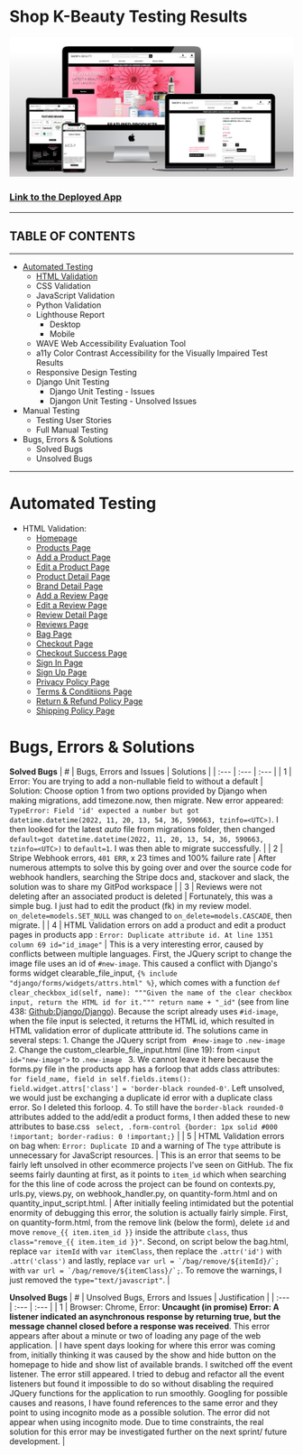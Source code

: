# **Shop K-Beauty Testing Results**

![amiresponsive mock-ups of SHOP K-BEAUTY](./documentation/responsiveness/mock-up-generator.png)
### [Link to the Deployed App](https://shop-k-beauty-django-joy-zadan.herokuapp.com/)
---
## TABLE OF CONTENTS
---
* [Automated Testing](#automated-testing)
    * [HTML Validation](#html-validation)
    * CSS Validation
    * JavaScript Validation
    * Python Validation
    * Lighthouse Report
        * Desktop
        * Mobile
    * WAVE Web Accessibility Evaluation Tool
    * a11y Color Contrast Accessibility for the Visually Impaired Test Results
    * Responsive Design Testing
    * Django Unit Testing
        * Django Unit Testing - Issues
        * Djangon Unit Testing - Unsolved Issues
* Manual Testing
    * Testing User Stories
    * Full Manual Testing
* Bugs, Errors & Solutions
    * Solved Bugs
    * Unsolved Bugs
---

# Automated Testing
* HTML Validation:
    * [Homepage](./documentation/html-validation/homepage-html-validation.png)
    * [Products Page](./documentation/html-validation/products-page-html-validation.png)
    * [Add a Product Page](./documentation/html-validation/add-product-html-validation-no-error.png)
    * [Edit a Product Page](./documentation/html-validation/edit-product-html-validation-no-error.png)
    * [Product Detail Page](./documentation/html-validation/product-detail-page-html-validation.png)
    * [Brand Detail Page](./documentation/html-validation/brand-detail-page-html-validation.png)
    * [Add a Review Page](./documentation/html-validation/add-a-review-page-html-validation.png)
    * [Edit a Review Page](./documentation/html-validation/edit-a-review-page-html-validation.png)
    * [Review Detail Page](./documentation/html-validation/review-detail-page-html-validation.png)
    * [Reviews Page](./documentation/html-validation/reviews-page-html-validation.png)
    * [Bag Page](./documentation/html-validation/bag-page-html-validation.png)
    * [Checkout Page]()
    * [Checkout Success Page]()
    * [Sign In Page](./documentation/html-validation/sign-in-html-validation.png)
    * [Sign Up Page](./documentation/html-validation/sign-up-html-validation.png)
    * [Privacy Policy Page](./documentation/html-validation/privacy-policy-page-html-validation.png)
    * [Terms & Conditiions Page](./documentation/html-validation/terms-and-conditions-page-html-validation.png)
    * [Return & Refund Policy Page](./documentation/html-validation/return-refund-policy-page-html-validation.png)
    * [Shipping Policy Page](./documentation/html-validation/shipping-policy-page-html-validation.png)

# Bugs, Errors & Solutions
**Solved Bugs**
| # | Bugs, Errors and Issues | Solutions |
| :--- | :--- | :--- |
| 1 | Error: You are trying to add a non-nullable field to without a default  | Solution: Choose option 1 from two options provided by Django when making migrations, add timezone.now, then migrate. New error appeared: ```TypeError: Field 'id' expected a number but got datetime.datetime(2022, 11, 20, 13, 54, 36, 590663, tzinfo=<UTC>)```. I then looked for the latest _auto_ file from migrations folder, then changed ```default=got datetime.datetime(2022, 11, 20, 13, 54, 36, 590663, tzinfo=<UTC>)``` to ```default=1```. I was then able to migrate successfully. |
| 2 | Stripe Webhook errors, ```401 ERR```, x 23 times and 100% failure rate  |  After numerous attempts to solve this by going over and over the source code for webhook handlers, searching the Stripe docs and, stackover and slack, the solution was to share my GitPod workspace |
| 3 | Reviews were not deleting after an associated product is deleted  |  Fortunately, this was a simple bug. I just had to edit the product (fk) in my review model. ``` on_delete=models.SET_NULL``` was changed to ``` on_delete=models.CASCADE ```, then migrate. |
| 4 | HTML Validation errors on add a product and edit a product pages in products app : ```Error: Duplicate attribute id. At line 1351 column 69 id="id_image"``` | This is a very interesting error, caused by conflicts between multiple languages. First, the JQuery script to change the image file uses an id of ```#new-image```. This caused a conflict with Django's forms widget clearable_file_input, ````{% include "django/forms/widgets/attrs.html" %}````, which comes with a function ```def clear_checkbox_id(self, name): """Given the name of the clear checkbox input, return the HTML id for it.""" return name + "_id"``` (see from line 438: [Github:Django/Django](https://github.com/django/django/blob/main/django/forms/widgets.py)). Because the script already uses ```#id-image```, when the file input is selected, it returns the HTML id, which resulted in HTML validation error of duplicate atttribute id. The solutions came in several steps: 1. Change the JQuery script from ``` #new-image``` to ```.new-image``` 2. Change the custom_clearble_file_input.html (line 19): from ```<input id="new-image">``` to ```.new-image ``` 3. We cannot leave it here because the forms.py file in the products app has a forloop that adds class attributes: ```for field_name, field in self.fields.items(): field.widget.attrs['class'] = 'border-black rounded-0'```. Left unsolved, we would just be exchanging a duplicate id error with a duplicate class error. So I deleted this forloop. 4. To still have the ```border-black rounded-0``` attributes added to the add/edit a product forms, I then added these to new attributes to base.css ``` select, .form-control {border: 1px solid #000 !important; border-radius: 0 !important;}``` |
| 5 | HTML Validation errors on bag when: ``` Error: Duplicate ID ``` and a warning of The ``` type ``` attribute is unnecessary for JavaScript resources. | This is an error that seems to be fairly left unsolved in other ecommerce projects I've seen on GitHub. The fix seems fairly daunting at first, as it points to ``` item_id ``` which when searching for the this line of code across the project can be found on contexts.py, urls.py, views.py, on webhook_handler.py, on quantity-form.html and on quantity_input_script.html. | After initially feeling intimidated but the potential enormity of debugging this error, the solution is actually fairly simple. First, on quantity-form.html, from the remove link (below the form), delete ``` id ``` and move ``` remove_{{ item.item_id }} ``` inside the attribute ``` class ```, thus ``` class="remove_{{ item.item_id }}" ```. Second, on script below the bag.html, replace ``` var itemId ``` with ``` var itemClass ```, then replace the ``` .attr('id') ``` with ``` .attr('class') ``` and lastly, replace ``` var url = `/bag/remove/${itemId}/`; ``` with
``` var url = `/bag/remove/${itemClass}/`; ```. To remove the warnings, I just removed the ``` type="text/javascript" ```. |

**Unsolved Bugs**
| # | Unsolved Bugs, Errors and Issues | Justification |
| :--- | :--- | :--- |
| 1 | Browser: Chrome, Error: **Uncaught (in promise) Error: A listener indicated an asynchronous response by returning true, but the message channel closed before a response was received**. This error appears after about a minute or two of loading any page of the web application. | I have spent days looking for where this error was coming from, initially thinking it was caused by the show and hide button on the homepage to hide and show list of available brands. I switched off the event listener. The error still appeared. I tried to debug and refactor all the event listeners but found it impossible to do so without disabling the required JQuery functions for the application to run smoothly. Googling for possible causes and reasons, I have found references to the same error and they point to using incognito mode as a possible solution. The error did not appear when using incognito mode. Due to time constraints, the real solution for this error may be investigated further on the next sprint/ future development. |
